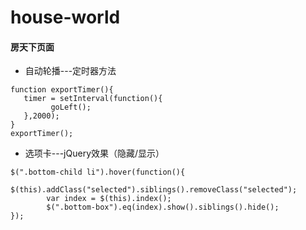 # house-world
#### 房天下页面
* 自动轮播---定时器方法
```
function exportTimer(){
   timer = setInterval(function(){
         goLeft();
   },2000);
}
exportTimer();
```
* 选项卡---jQuery效果（隐藏/显示）
```
$(".bottom-child li").hover(function(){
	    $(this).addClass("selected").siblings().removeClass("selected");
	    var index = $(this).index();
	    $(".bottom-box").eq(index).show().siblings().hide();
});
 ```
